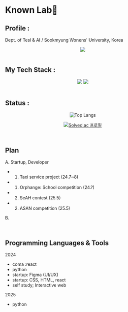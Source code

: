 # Known Lab🍎

## Profile : 
Dept. of Tesl & AI /
Sookmyung Wonens' University, Korea

<div align="center">
  <a href="mailto:hzsdiary61@gmail.com"><img src="https://img.shields.io/badge/Gmail-EA4335?style=for-the-badge&logo=Gmail&logoColor=white" /></a>
</div>
</br>
  
## My Tech Stack :
<div align="center">
  <img src="https://img.shields.io/badge/Spring-6DB33F?style=for-the-badge&logo=Spring&logoColor=white" />
  <img src="https://img.shields.io/badge/MySQL-4479A1?style=for-the-badge&logo=MySQL&logoColor=white" />
</div>
</br>


## Status :
<div align="center">

![Top Langs](https://github-readme-stats.vercel.app/api/top-langs/?username=knana6)

[![Solved.ac
프로필](http://mazassumnida.wtf/api/generate_badge?boj=known)](https://solved.ac/profile/known)

</div>
</br>

## Plan 
A. Startup, Developer
- 1. Taxi service project (24.7~8)
- 1. Orphange: School competition (24.?)
- 2. SeAH contest (25.5)
- 2. ASAN competition (25.5)
     
B. 



</div>
</br>

## Programming Languages & Tools
2024
- coma :react
- python
- startup: Figma (UI/UX)
- startup: CSS, HTML, react
- self study; Interactive web
  
2025
- python

<!--
**adorahelen/adorahelen** is a ✨ _special_ ✨ repository because its `README.md` (this file) appears on your GitHub profile.

Here are some ideas to get you started:

- 🔭 I’m currently working on ...
- 🌱 I’m currently learning ...
- 👯 I’m looking to collaborate on ...
- 🤔 I’m looking for help with ...
- 💬 Ask me about ...
- 📫 How to reach me: ...
- 😄 Pronouns: ...
- ⚡ Fun fact: ...
-->
